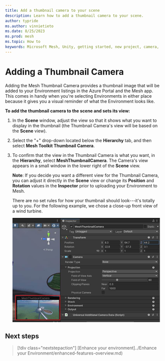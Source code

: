 ```yaml
---
title: Add a thumbnail camera to your scene
description: Learn how to add a thumbnail camera to your scene.
author: typride
ms.author: vinnietieto
ms.date: 8/25/2023
ms.prod: mesh
ms.topic: How to
keywords: Microsoft Mesh, Unity, getting started, new project, camera, thumbnail
---
```


# Adding a Thumbnail Camera

Adding the Mesh Thumbnail Camera provides a thumbnail image that will be
added to your Environment listings in the Azure Portal and the Mesh app.
This comes in handy when you're selecting Environments in either place
because it gives you a visual reminder of what the Environment looks
like.

**To add the thumbnail camera to the scene and sets its view:**

1. In the **Scene** window, adjust the view so that it shows what you
    want to display in the thumbnail (the Thumbnail Camera's view will
    be based on the **Scene** view).

2. Select the "+" drop-down located below the **Hierarchy** tab, and
    then select **Mesh Toolkit Thumbnail Camera**.

3. To confirm that the view in the Thumbnail Camera is what you want,
    in the **Hierarchy**, select **MeshThumbnailCamera**. The Camera's
    view appears in a small window in the lower right of the **Scene**
    view.

    **Note**: If you decide you want a different view for the Thumbnail
    Camera, you can adjust it directly in the **Scene** view or change its
    **Position** and **Rotation** values in the **Inspector** prior to
    uploading your Environment to Mesh.

    There are no set rules for how your thumbnail should look---it's totally
    up to you. For the following example, we chose a close-up front view of
    a wind turbine.

    ![A screenshot of a computer Description automatically generated](../../../media/get-started-developing-mesh/image013.jpg)

## Next steps

> [!div class="nextstepaction"]
> [Enhance your environment]../Enhance your Environment/enhanced-features-overview.md)

